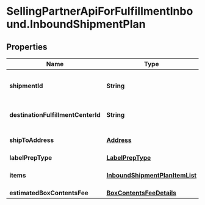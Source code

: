 # SellingPartnerApiForFulfillmentInbound.InboundShipmentPlan

## Properties
Name | Type | Description | Notes
------------ | ------------- | ------------- | -------------
**shipmentId** | **String** | A shipment identifier originally returned by the createInboundShipmentPlan operation. | 
**destinationFulfillmentCenterId** | **String** | An Amazon fulfillment center identifier created by Amazon. | 
**shipToAddress** | [**Address**](Address.md) | The address of the Amazon fulfillment center to which to ship the items. | 
**labelPrepType** | [**LabelPrepType**](LabelPrepType.md) |  | 
**items** | [**InboundShipmentPlanItemList**](InboundShipmentPlanItemList.md) | SKU and quantity information for the items in the shipment. | 
**estimatedBoxContentsFee** | [**BoxContentsFeeDetails**](BoxContentsFeeDetails.md) |  | [optional] 


